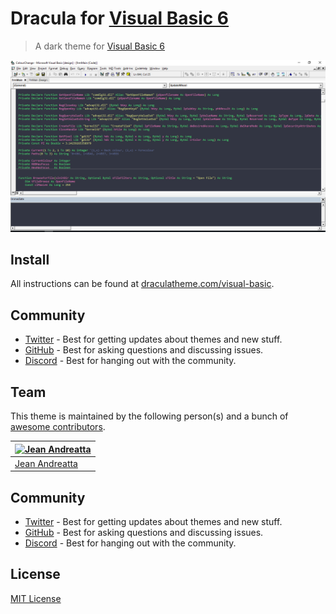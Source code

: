# Dracula for [Visual Basic 6](https://docs.microsoft.com/en-us/dotnet/visual-basic/)

> A dark theme for [Visual Basic 6](https://docs.microsoft.com/en-us/dotnet/visual-basic/)

![Screenshot](./screenshot.png)

## Install

All instructions can be found at [draculatheme.com/visual-basic](https://draculatheme.com/visual-basic).

## Community

- [Twitter](https://twitter.com/draculatheme) - Best for getting updates about themes and new stuff.
- [GitHub](https://github.com/dracula/dracula-theme/discussions) - Best for asking questions and discussing issues.
- [Discord](https://draculatheme.com/discord-invite) - Best for hanging out with the community.

## Team

This theme is maintained by the following person(s) and a bunch of [awesome contributors](https://github.com/dracula/visual-basic-6/graphs/contributors).

| [![Jean Andreatta](https://avatars.githubusercontent.com/u/60496134?s=100)](https://github.com/jecsatta) |
| -------------------------------------------------------------------------------------------------------- |
| [Jean Andreatta](https://github.com/jecsatta)                                                            |

## Community

- [Twitter](https://twitter.com/draculatheme) - Best for getting updates about themes and new stuff.
- [GitHub](https://github.com/dracula/dracula-theme/discussions) - Best for asking questions and discussing issues.
- [Discord](https://draculatheme.com/discord-invite) - Best for hanging out with the community.

## License

[MIT License](./LICENSE)
